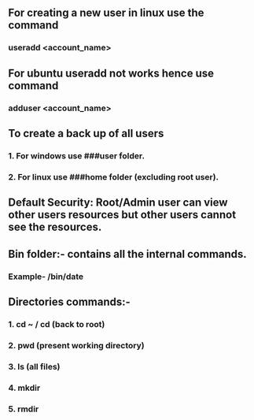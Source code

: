 ## For creating a new user in linux use the command

### useradd <account_name>

## For ubuntu useradd not works hence use command

### adduser <account_name>

## To create a back up of all users 
### 1. For windows use ###user folder.
### 2. For linux use ###home folder (excluding root user).

## Default Security: Root/Admin user can view other users resources but other users cannot see the resources.

## Bin folder:- contains all the internal commands.
### Example- /bin/date

## Directories commands:-
### 1. cd ~ / cd (back to root)
### 2. pwd (present working directory)
### 3. ls (all files)
### 4. mkdir <name> 
### 5. rmdir <name>
